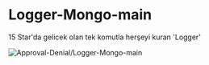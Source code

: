 # Logger-Mongo-main
15 Star'da gelicek olan tek komutla herşeyi kuran 'Logger'
<p>
<img src="https://komarev.com/ghpvc/?username=Logger-Mongo-main&label=Ziyaretçi%20Sayısı&color=da004e" alt="Approval-Denial/Logger-Mongo-main" />
